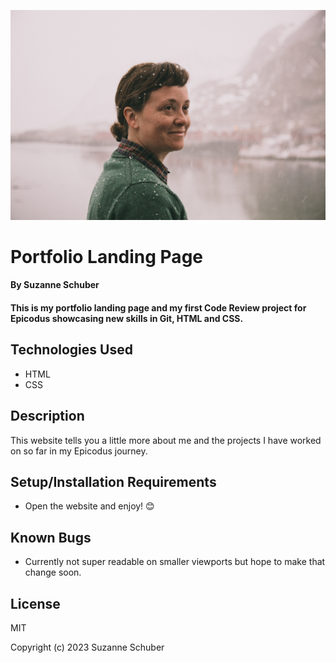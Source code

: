 ![Suzanne Schuber smiling in the snow](images/suz-in-Norway.jpg)

# Portfolio Landing Page

#### By Suzanne Schuber

#### This is my portfolio landing page and my first Code Review project for Epicodus showcasing new skills in Git, HTML and CSS.

## Technologies Used

* HTML
* CSS

## Description

This website tells you a little more about me and the projects I have worked on so far in my Epicodus journey. 

## Setup/Installation Requirements

* Open the website and enjoy! 😊

## Known Bugs

* Currently not super readable on smaller viewports but hope to make that change soon.

## License

MIT

Copyright (c) 2023 Suzanne Schuber
